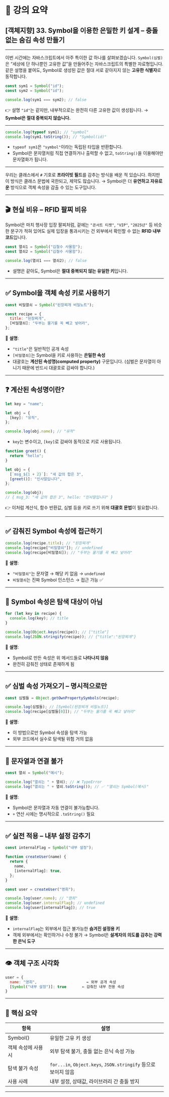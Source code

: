 # 📘 강의 요약

## \[객체지향] 33. Symbol을 이용한 은밀한 키 설계 – 충돌 없는 숨김 속성 만들기

---

이번 시간에는 자바스크립트에서 아주 특이한 값 하나를 살펴보겠습니다.
`Symbol(심벌)`은 “세상에 단 하나뿐인 고유한 값”을 만들어주는 자바스크립트의 특별한 자료형입니다.
같은 설명을 붙여도, Symbol로 생성된 값은 절대 서로 같아지지 않는 **고유한 식별자**로 동작합니다.

```js
const sym1 = Symbol("id");
const sym2 = Symbol("id");

console.log(sym1 === sym2); // false
```

👉 설명 `"id"`는 같지만, 내부적으로는 완전히 다른 고유한 값이 생성됩니다.
→ **Symbol은 절대 중복되지 않습니다.**

---

```js
console.log(typeof sym1); // "symbol"
console.log(sym1.toString()); // "Symbol(id)"
```

- `typeof sym1`은 `"symbol"`이라는 독립된 타입을 반환합니다.
- Symbol은 문자열처럼 직접 연결하거나 출력할 수 없고, `toString()`을 이용해야만 문자열화가 됩니다.

---

우리는 클래스에서 `#` 기호로 **프라이빗 필드**를 감추는 방식을 배운 적 있습니다.
하지만 이 방식은 클래스 문법에 국한되고, 제약도 많습니다.
→ Symbol은 더 **유연하고 자유로운** 방식으로 객체 속성을 감출 수 있는 도구입니다.

---

## 🎬 현실 비유 – RFID 팔찌 비유

Symbol은 마치 행사장 입장 팔찌처럼, 겉에는 `"콘서트 티켓"`, `"VIP"`, `"2025년"` 등 비슷한 문구가 적혀 있어도
실제 입장을 통과시키는 건 외부에서 확인할 수 없는 **RFID 내부 코드**입니다.

```js
const 열쇠1 = Symbol("김철수 사물함");
const 열쇠2 = Symbol("김철수 사물함");

console.log(열쇠1 === 열쇠2); // false
```

- 설명은 같아도, Symbol은 **절대 중복되지 않는 유일한 키**입니다.

---

## ✅ Symbol을 객체 속성 키로 사용하기

```js
const 비밀열쇠 = Symbol("된장찌개 비밀노트");

const recipe = {
  title: "된장찌개",
  [비밀열쇠]: "두부는 물기를 꼭 빼고 넣어라",
};
```

🧾 **설명**:

- `"title"`은 일반적인 공개 속성
- `[비밀열쇠]`는 Symbol을 키로 사용하는 **은밀한 속성**
- 대괄호는 **계산된 속성명(computed property)** 구문입니다.
  (심벌은 문자열이 아니기 때문에 반드시 대괄호로 감싸야 합니다.)

---

## ❓ 계산된 속성명이란?

```js
let key = "name";

let obj = {
  [key]: "유적",
};

console.log(obj.name); // "유적"
```

- `key`는 변수이고, `[key]`로 감싸야 동적으로 키로 사용됩니다.

```js
function greet() {
  return "hello";
}

let obj = {
  [`msg_${1 + 2}`]: "세 값의 합은 3",
  [greet()]: "인사말입니다",
};

console.log(obj);
// { msg_3: "세 값의 합은 3", hello: "인사말입니다" }
```

👉 이처럼 계산식, 함수 반환값, 심벌 등을 키로 쓰기 위해 **대괄호 문법**이 필요합니다.

---

## ✅ 감춰진 Symbol 속성에 접근하기

```js
console.log(recipe.title); // "된장찌개"
console.log(recipe["비밀열쇠"]); // undefined
console.log(recipe[비밀열쇠]); // "두부는 물기를 꼭 빼고 넣어라"
```

🧾 **설명**:

- `"비밀열쇠"`는 문자열 → 해당 키 없음 → `undefined`
- `비밀열쇠`는 진짜 Symbol 인스턴스 → 접근 가능 ✅

---

## 🔎 Symbol 속성은 탐색 대상이 아님

```js
for (let key in recipe) {
  console.log(key); // title
}

console.log(Object.keys(recipe)); // ["title"]
console.log(JSON.stringify(recipe)); // {"title":"된장찌개"}
```

🧾 **설명**:

- Symbol로 만든 속성은 위 메서드들로 **나타나지 않음**
- 완전히 감춰진 상태로 존재하게 됨

---

## ✅ 심벌 속성 가져오기 – 명시적으로만

```js
const 심벌들 = Object.getOwnPropertySymbols(recipe);

console.log(심벌들); // [Symbol(된장찌개 비밀노트)]
console.log(recipe[심벌들[0]]); // "두부는 물기를 꼭 빼고 넣어라"
```

🧾 **설명**:

- 이 방법으로만 Symbol 속성을 탐색 가능
- 외부 코드에서 실수로 탐색될 위험 거의 없음

---

## 🛑 문자열과 연결 불가

```js
const 열쇠 = Symbol("예시");

console.log("열쇠는 " + 열쇠); // ❌ TypeError
console.log("열쇠는 " + 열쇠.toString()); // ✅ "열쇠는 Symbol(예시)"
```

🧾 **설명**:

- Symbol은 문자열과 자동 연결이 불가능합니다.
- `+` 연산 시에는 명시적으로 `.toString()` 필요

---

## ✅ 실전 적용 – 내부 설정 감추기

```js
const internalFlag = Symbol("내부 설정");

function createUser(name) {
  return {
    name,
    [internalFlag]: true,
  };
}

const user = createUser("영희");

console.log(user.name); // "영희"
console.log(user.internalFlag); // undefined
console.log(user[internalFlag]); // true
```

🧾 **설명**:

- `internalFlag`는 외부에서 접근 불가능한 **숨겨진 설정용 키**
- 객체 외부에서는 확인하거나 수정 불가
  → Symbol은 **설계자의 의도를 감추는 강력한 은닉 도구**

---

## 👁️ 객체 구조 시각화

```js
user = {
  name: "영희",                      ← 외부 공개 속성
  [Symbol("내부 설정")]: true       ← 감춰진 내부 전용 속성
}
```

---

## 📌 핵심 요약

| 항목                | 설명                                                           |
| ------------------- | -------------------------------------------------------------- |
| Symbol()            | 유일한 고유 키 생성                                            |
| 객체 속성에 사용 시 | 외부 탐색 불가, 충돌 없는 은닉 속성 가능                       |
| 탐색 불가 속성      | `for...in`, `Object.keys`, `JSON.stringify` 등으로 보이지 않음 |
| 사용 사례           | 내부 설정, 상태값, 라이브러리 간 충돌 방지                     |

---
